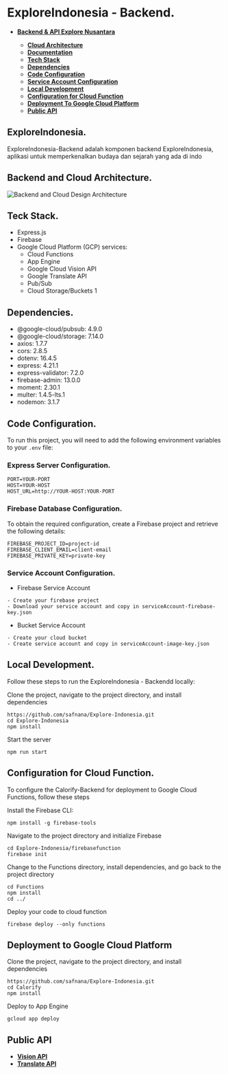 # ExploreIndonesia - Backend.
<ul>
  <li><b><a href="https://github.com/safnana/Explore-Indonesia.git"> Backend & API Explore Nusantara</a></b></li>
  <ul>
    <li><b><a href="https://github.com/safnana/Explore-Indonesia/blob/main/README.md#backend-and-cloud-architecture">Cloud Architecture</a></b></li>
    <li><b><a href="">Documentation</a></b></li>
    <li><b><a href="https://github.com/safnana/Explore-Indonesia/blob/main/README.md#teck-stack">Tech Stack</a></b></li>
    <li><b><a href="https://github.com/safnana/Explore-Indonesia/blob/main/README.md#dependencies">Dependencies</a></b></li>
    <li><b><a href="https://github.com/safnana/Explore-Indonesia/blob/main/README.md#code-configuration">Code Configuration</a></b></li>
    <li><b><a href="https://github.com/safnana/Explore-Indonesia/blob/main/README.md#service-account-configuration">Service Account Configuration</a></b></li>
    <li><b><a href="https://github.com/safnana/Explore-Indonesia/blob/main/README.md#local-development">Local Development</a></b></li>
    <li><b><a href="https://github.com/safnana/Explore-Indonesia/blob/main/README.md#configuration-for-cloud-function">Configuration for Cloud Function</a></b></li>
    <li><b><a href="https://github.com/safnana/Explore-Indonesia/blob/main/README.md#deployment-to-google-cloud-platform">Deployment To Google Cloud Platform</a></b></li>
    <li><b><a href="https://github.com/safnana/Explore-Indonesia/blob/main/README.md#public-api">Public API</a></b></li>
  </ul>
</ul>

## ExploreIndonesia.
ExploreIndonesia-Backend adalah komponen backend ExploreIndonesia, aplikasi untuk memperkenalkan budaya dan sejarah yang ada di indo

## Backend and Cloud Architecture.
![Backend and Cloud Design Architecture](https://github.com/user-attachments/assets/7bbcb493-f238-4138-b461-9d2b0dbe5af2)

## Teck Stack.
* Express.js
* Firebase
* Google Cloud Platform (GCP) services:
    * Cloud Functions
    * App Engine
    * Google Cloud Vision API
    * Google Translate API
    * Pub/Sub
    * Cloud Storage/Buckets 1

## Dependencies.
* @google-cloud/pubsub: 4.9.0
* @google-cloud/storage: 7.14.0
* axios: 1.7.7
* cors: 2.8.5
* dotenv: 16.4.5
* express: 4.21.1
* express-validator: 7.2.0
* firebase-admin: 13.0.0
* moment: 2.30.1
* multer: 1.4.5-lts.1
* nodemon: 3.1.7

## Code Configuration.
To run this project, you will need to add the following environment variables to your `.env` file:
### Express Server Configuration.
```
PORT=YOUR-PORT
HOST=YOUR-HOST
HOST_URL=http://YOUR-HOST:YOUR-PORT
```
### Firebase Database Configuration.
To obtain the required configuration, create a Firebase project and retrieve the following details:
```
FIREBASE_PROJECT_ID=project-id
FIREBASE_CLIENT_EMAIL=client-email
FIREBASE_PRIVATE_KEY=private-key
```

### Service Account Configuration.
* Firebase Service Account
```
- Create your firebase project
- Download your service account and copy in serviceAccount-firebase-key.json
```
* Bucket Service Account
```
- Create your cloud bucket
- Create service account and copy in serviceAccount-image-key.json
```

## Local Development.
Follow these steps to run the ExploreIndonesia - Backendd locally:

Clone the project, navigate to the project directory, and install dependencies
```
https://github.com/safnana/Explore-Indonesia.git
cd Explore-Indonesia
npm install
```
Start the server
```
npm run start
```

## Configuration for Cloud Function.
To configure the Calorify-Backend for deployment to Google Cloud Functions, follow these steps

Install the Firebase CLI:
```
npm install -g firebase-tools
```
Navigate to the project directory and initialize Firebase
```
cd Explore-Indonesia/firebasefunction
firebase init
```
Change to the Functions directory, install dependencies, and go back to the project directory
```
cd Functions
npm install
cd ../
```
Deploy your code to cloud function
```
firebase deploy --only functions
```

## Deployment to Google Cloud Platform
Clone the project, navigate to the project directory, and install dependencies
```
https://github.com/safnana/Explore-Indonesia.git
cd Calorify
npm install
```
Deploy to App Engine
```
gcloud app deploy
```

## Public API

<ul>
  <li><b><a href="https://cloud.google.com/vision/docs?hl=id"> Vision API</a></b></li>
  <li><b><a href="https://cloud.google.com/translate/docs/reference/rest/"> Translate API</a></b></li>
  <ul>
